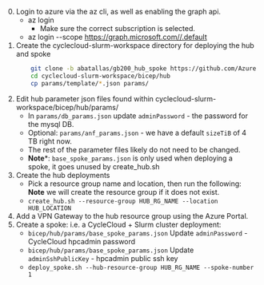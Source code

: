 
0. Login to azure via the az cli, as well as enabling the graph api.
    * az login
        * Make sure the correct subscription is selected.
    * az login --scope https://graph.microsoft.com//.default
0. Create the cyclecloud-slurm-workspace directory for deploying the hub and spoke
    ```bash
        git clone -b abatallas/gb200_hub_spoke https://github.com/Azure/cyclecloud-slurm-workspace.git
        cd cyclecloud-slurm-workspace/bicep/hub
        cp params/template/*.json params/
    ```
2. Edit hub parameter json files found within cyclecloud-slurm-workspace/bicep/hub/params/
    * In `params/db_params.json` update `adminPassword` - the password for the mysql DB.
    * Optional: `params/anf_params.json` - we have a default `sizeTiB` of 4 TB right now.
    * The rest of the parameter files likely do not need to be changed.
    * **Note***: `base_spoke_params.json` is only used when deploying a spoke, it goes unused by create_hub.sh
3. Create the hub deployments
    * Pick a resource group name and location, then run the following: **Note** we will create the resource group if it does not exist.
    * `create_hub.sh --resource-group HUB_RG_NAME --location HUB_LOCATION`
4. Add a VPN Gateway to the hub resource group using the Azure Portal.
5. Create a spoke: i.e. a CycleCloud + Slurm cluster deployment:
    * `bicep/hub/params/base_spoke_params.json` Update `adminPassword` - CycleCloud hpcadmin password
    * `bicep/hub/params/base_spoke_params.json` Update `adminSshPublicKey` - hpcadmin public ssh key
    * `deploy_spoke.sh --hub-resource-group HUB_RG_NAME --spoke-number 1`